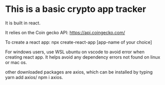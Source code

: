 # This is a basic crypto app tracker
It is built in react.

It relies on the Coin gecko API: https://api.coingecko.com/

To create a react app: npx create-react-app [app-name of your choice]

For windows users, use WSL ubuntu on vscode to avoid error when creating react app. It helps avoid any dependency errors not found on linux or mac os.

other downloaded packages are axios, which can be installed by typing yarn add axios/ npm i axios.

